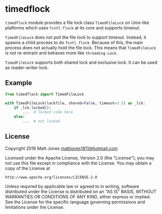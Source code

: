 timedflock
==========

`timedflock` module provides a file lock class `TimedFileLock` on Unix-like
platforms which uses `fcntl.flock` at its core and supports timeout.

`TimedFileLock` does not poll the file lock to support timeout. Instead, it
spawns a child process to do `fcntl.flock`. Because of this, the main process
does not actually hold the file lock. This means that `TimedFileLock` is not
re-entrant and behaves more like `threading.Lock`.

`TimedFileLock` supports both shared lock and exclusive lock. It can be used
as reader-writer lock.

Example
-------

```python
from timedflock import TimedFileLock

with TimedFileLock(lockfile, shared=False, timeout=5.5) as _lck:
    if _lck.locked():
        ...  # locked code here
    else:
        ...  # not locked
```

License
-------

Copyright 2016 Matt Jones <mattjones1811@hotmail.com>

Licensed under the Apache License, Version 2.0 (the "License");
you may not use this file except in compliance with the License.
You may obtain a copy of the License at

    http://www.apache.org/licenses/LICENSE-2.0

Unless required by applicable law or agreed to in writing, software
distributed under the License is distributed on an "AS IS" BASIS,
WITHOUT WARRANTIES OR CONDITIONS OF ANY KIND, either express or implied.
See the License for the specific language governing permissions and
limitations under the License.
